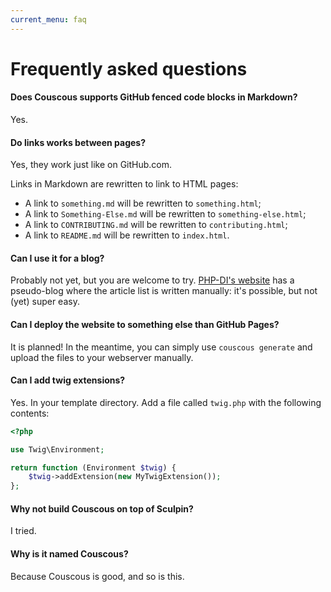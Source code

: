 ```yaml
---
current_menu: faq
---
```

# Frequently asked questions

#### Does Couscous supports GitHub fenced code blocks in Markdown?

Yes.

#### Do links works between pages?

Yes, they work just like on GitHub.com.

Links in Markdown are rewritten to link to HTML pages:

- A link to `something.md` will be rewritten to `something.html`;
- A link to `Something-Else.md` will be rewritten to `something-else.html`;
- A link to `CONTRIBUTING.md` will be rewritten to `contributing.html`;
- A link to `README.md` will be rewritten to `index.html`.

#### Can I use it for a blog?

Probably not yet, but you are welcome to try. [PHP-DI's website](http://php-di.org/news/) has a pseudo-blog where the article list is written manually: it's possible, but not (yet) super easy.

#### Can I deploy the website to something else than GitHub Pages?

It is planned! In the meantime, you can simply use `couscous generate` and upload the files to your webserver manually.

#### Can I add twig extensions?

Yes. In your template directory. Add a file called `twig.php` with the following contents: 

```php
<?php

use Twig\Environment;

return function (Environment $twig) {
    $twig->addExtension(new MyTwigExtension());
};
```

#### Why not build Couscous on top of Sculpin?

I tried.

#### Why is it named Couscous?

Because Couscous is good, and so is this.
